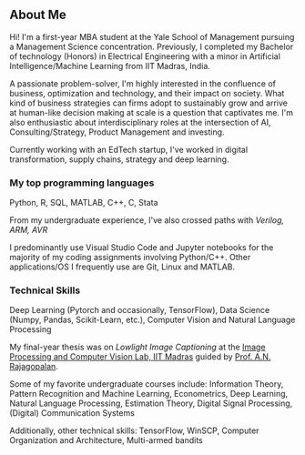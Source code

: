 ## About Me

Hi! I'm a first-year MBA student at the Yale School of Management pursuing a Management Science concentration. Previously, I completed my Bachelor of technology (Honors) in Electrical Engineering with a minor in Artificial Intelligence/Machine Learning from IIT Madras, India. 

A passionate problem-solver, I'm highly interested in the confluence of business, optimization and technology, and their impact on society. What kind of business strategies can firms adopt to sustainably grow and arrive at human-like decision making at scale is a question that captivates me. I'm also enthusiastic about interdisciplinary roles at the intersection of AI, Consulting/Strategy, Product Management and investing.

Currently working with an EdTech startup, I've worked in digital transformation, supply chains, strategy and deep learning. 

### My top programming languages

Python, R, SQL, MATLAB, C++, C, Stata

From my undergraduate experience, I've also crossed paths with *Verilog, ARM, AVR*

I predominantly use Visual Studio Code and Jupyter notebooks for the majority of my coding assignments involving Python/C++. Other applications/OS I frequently use are Git, Linux and MATLAB. 

### Technical Skills

Deep Learning (Pytorch and occasionally, TensorFlow), Data Science (Numpy, Pandas, Scikit-Learn, etc.), Computer Vision and Natural Language Processing

My final-year thesis was on *Lowlight Image Captioning* at the [Image Processing and Computer Vision Lab, IIT Madras](https://www.ee.iitm.ac.in/ipcvlab/) guided by [Prof. A.N. Rajagopalan](https://www.ee.iitm.ac.in/raju/).

Some of my favorite undergraduate courses include: Information Theory, Pattern Recognition and Machine Learning, Econometrics, Deep Learning, Natural Language Processing, Estimation Theory, Digital Signal Processing, (Digital) Communication Systems

Additionally, other technical skills: TensorFlow, WinSCP, Computer Organization and Architecture, Multi-armed bandits
<!--
**Siddharth1101/Siddharth1101** is a ✨ _special_ ✨ repository because its `README.md` (this file) appears on your GitHub profile.

Here are some ideas to get you started:

- 🔭 I’m currently working on ...
- 🌱 I’m currently learning ...
- 👯 I’m looking to collaborate on ...
- 🤔 I’m looking for help with ...
- 💬 Ask me about ...
- 📫 How to reach me: ...
- 😄 Pronouns: ...
- ⚡ Fun fact: ...
-->
